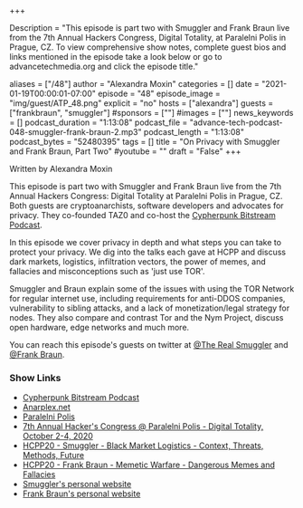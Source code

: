 +++

Description = "This episode is part two with Smuggler and Frank Braun live from the 7th Annual Hackers Congress, Digital Totality, at Paralelni Polis in Prague, CZ. To view comprehensive show notes, complete guest bios and links mentioned in the episode take a look below or go to advancetechmedia.org and click the episode title."

aliases = ["/48"]
author = "Alexandra Moxin"
categories = []
date = "2021-01-19T00:00:01-07:00"
episode = "48"
episode_image = "img/guest/ATP_48.png"
explicit = "no"
hosts = ["alexandra"]
guests = ["frankbraun", "smuggler"]
#sponsors = [""]
#images = [""]
news_keywords = []
podcast_duration = "1:13:08"
podcast_file = "advance-tech-podcast-048-smuggler-frank-braun-2.mp3"
podcast_length = "1:13:08"
podcast_bytes = "52480395"
tags = []
title = "On Privacy with Smuggler and Frank Braun, Part Two"
#youtube = ""
draft = "False"
+++

Written by Alexandra Moxin

This episode is part two with Smuggler and Frank Braun live from the 7th Annual Hackers Congress: Digital Totality at Paralelni Polis in Prague, CZ. Both guests are cryptoanarchists, software developers and advocates for privacy. They co-founded TAZ0 and co-host the [Cypherpunk Bitstream Podcast](https://taz0.org/bitstream/).

In this episode we cover privacy in depth and what steps you can take to protect your privacy. We dig into the talks each gave at HCPP and discuss dark markets, logistics, infiltration vectors, the power of memes, and fallacies and misconceptions such as 'just use TOR'. 

Smuggler and Braun explain some of the issues with using the TOR Network for regular internet use, including requirements for anti-DDOS companies, vulnerability to sibling attacks, and a lack of monetization/legal strategy for nodes. They also compare and contrast Tor and the Nym Project, discuss open hardware, edge networks and much more.

You can reach this episode's guests on twitter at [@The Real Smuggler](https://twitter.com/therealsmuggler?lang=en) and [@Frank Braun](https://twitter.com/thefrankbraun).

### Show Links

* [Cypherpunk Bitstream Podcast](https://taz0.org/bitstream/)
* [Anarplex.net](https://anarplex.net/)
* [Paralelni Polis](https://www.paralelnipolis.cz/)
* [7th Annual Hacker's Congress @ Paralelni Polis - Digital Totality, October 2-4, 2020](https://digital-totality.hcpp.cz/)
* [HCPP20 - Smuggler - Black Market Logistics - Context, Threats, Methods, Future](https://www.youtube.com/watch?v=KUGmYzH5PN0)
* [HCPP20 - Frank Braun - Memetic Warfare - Dangerous Memes and Fallacies](https://frankbraun.org/talk/)
* [Smuggler's personal website](http://opaque.link/)
* [Frank Braun's personal website](https://frankbraun.org/)
